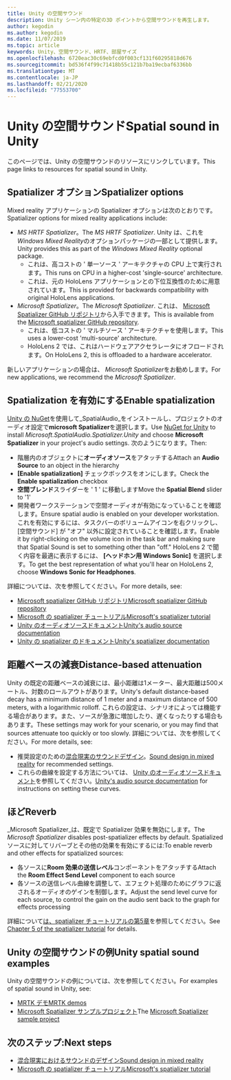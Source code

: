 ```yaml
---
title: Unity の空間サウンド
description: Unity シーン内の特定の3D ポイントから空間サウンドを再生します。
author: kegodin
ms.author: kegodin
ms.date: 11/07/2019
ms.topic: article
keywords: Unity、空間サウンド、HRTF、部屋サイズ
ms.openlocfilehash: 6720eac30c69ebfcd0f003cf131f60295818d676
ms.sourcegitcommit: bd536f4f99c71418b55c121b7ba19ecbaf6336bb
ms.translationtype: MT
ms.contentlocale: ja-JP
ms.lasthandoff: 02/21/2020
ms.locfileid: "77553700"
---
```

# <a name="spatial-sound-in-unity"></a><span data-ttu-id="01405-104">Unity の空間サウンド</span><span class="sxs-lookup"><span data-stu-id="01405-104">Spatial sound in Unity</span></span>

<span data-ttu-id="01405-105">このページでは、Unity の空間サウンドのリソースにリンクしています。</span><span class="sxs-lookup"><span data-stu-id="01405-105">This page links to resources for spatial sound in Unity.</span></span>

## <a name="spatializer-options"></a><span data-ttu-id="01405-106">Spatializer オプション</span><span class="sxs-lookup"><span data-stu-id="01405-106">Spatializer options</span></span>
<span data-ttu-id="01405-107">Mixed reality アプリケーションの Spatializer オプションは次のとおりです。</span><span class="sxs-lookup"><span data-stu-id="01405-107">Spatializer options for mixed reality applications include:</span></span>
* <span data-ttu-id="01405-108">*MS HRTF Spatializer*。</span><span class="sxs-lookup"><span data-stu-id="01405-108">The *MS HRTF Spatializer*.</span></span> <span data-ttu-id="01405-109">Unity は、これを*Windows Mixed Reality*のオプションパッケージの一部として提供します。</span><span class="sxs-lookup"><span data-stu-id="01405-109">Unity provides this as part of the *Windows Mixed Reality* optional package.</span></span>
  * <span data-ttu-id="01405-110">これは、高コストの ' 単一ソース ' アーキテクチャの CPU 上で実行されます。</span><span class="sxs-lookup"><span data-stu-id="01405-110">This runs on CPU in a higher-cost 'single-source' architecture.</span></span>
  * <span data-ttu-id="01405-111">これは、元の HoloLens アプリケーションとの下位互換性のために用意されています。</span><span class="sxs-lookup"><span data-stu-id="01405-111">This is provided for backwards compatibility with original HoloLens applications.</span></span>
* <span data-ttu-id="01405-112">*Microsoft Spatializer*。</span><span class="sxs-lookup"><span data-stu-id="01405-112">The *Microsoft Spatializer*.</span></span> <span data-ttu-id="01405-113">これは、 [Microsoft Spatializer GitHub リポジトリ](https://github.com/microsoft/spatialaudio-unity)から入手できます。</span><span class="sxs-lookup"><span data-stu-id="01405-113">This is available from the [Microsoft spatializer GitHub repository](https://github.com/microsoft/spatialaudio-unity).</span></span>
  * <span data-ttu-id="01405-114">これは、低コストの ' マルチソース ' アーキテクチャを使用します。</span><span class="sxs-lookup"><span data-stu-id="01405-114">This uses a lower-cost 'multi-source' architecture.</span></span>
  * <span data-ttu-id="01405-115">HoloLens 2 では、これはハードウェアアクセラレータにオフロードされます。</span><span class="sxs-lookup"><span data-stu-id="01405-115">On HoloLens 2, this is offloaded to a hardware accelerator.</span></span>

<span data-ttu-id="01405-116">新しいアプリケーションの場合は、 *Microsoft Spatializer*をお勧めします。</span><span class="sxs-lookup"><span data-stu-id="01405-116">For new applications, we recommend the *Microsoft Spatializer*.</span></span>

## <a name="enable-spatialization"></a><span data-ttu-id="01405-117">Spatialization を有効にする</span><span class="sxs-lookup"><span data-stu-id="01405-117">Enable spatialization</span></span>

<span data-ttu-id="01405-118">[Unity の NuGet](https://github.com/GlitchEnzo/NuGetForUnity/releases/latest)を使用して_SpatialAudio_をインストールし、プロジェクトのオーディオ設定で**microsoft Spatializer**を選択します。</span><span class="sxs-lookup"><span data-stu-id="01405-118">Use [NuGet for Unity](https://github.com/GlitchEnzo/NuGetForUnity/releases/latest) to install _Microsoft.SpatialAudio.Spatializer.Unity_ and choose **Microsoft Spatializer** in your project's audio settings.</span></span> <span data-ttu-id="01405-119">次のようになります。</span><span class="sxs-lookup"><span data-stu-id="01405-119">Then:</span></span>
* <span data-ttu-id="01405-120">階層内のオブジェクトに**オーディオソース**をアタッチする</span><span class="sxs-lookup"><span data-stu-id="01405-120">Attach an **Audio Source** to an object in the hierarchy</span></span>
* <span data-ttu-id="01405-121">**[Enable spatialization]** チェックボックスをオンにします。</span><span class="sxs-lookup"><span data-stu-id="01405-121">Check the **Enable spatialization** checkbox</span></span>
* <span data-ttu-id="01405-122">**空間ブレンド**スライダーを ' 1 ' に移動します</span><span class="sxs-lookup"><span data-stu-id="01405-122">Move the **Spatial Blend** slider to '1'</span></span>
* <span data-ttu-id="01405-123">開発者ワークステーションで空間オーディオが有効になっていることを確認します。</span><span class="sxs-lookup"><span data-stu-id="01405-123">Ensure spatial audio is enabled on your developer workstation.</span></span> <span data-ttu-id="01405-124">これを有効にするには、タスクバーのボリュームアイコンを右クリックし、[空間サウンド] が "オフ" 以外に設定されていることを確認します。</span><span class="sxs-lookup"><span data-stu-id="01405-124">Enable it by right-clicking on the volume icon in the task bar and making sure that Spatial Sound is set to something other than "off."</span></span> <span data-ttu-id="01405-125">HoloLens 2 で聞く内容を最適に表示するには、 **[ヘッドホン用 Windows Sonic]** を選択します。</span><span class="sxs-lookup"><span data-stu-id="01405-125">To get the best representation of what you'll hear on HoloLens 2, choose **Windows Sonic for Headphones**.</span></span>

<span data-ttu-id="01405-126">詳細については、次を参照してください。</span><span class="sxs-lookup"><span data-stu-id="01405-126">For more details, see:</span></span>
* [<span data-ttu-id="01405-127">Microsoft spatializer GitHub リポジトリ</span><span class="sxs-lookup"><span data-stu-id="01405-127">Microsoft spatializer GitHub repository</span></span>](https://github.com/microsoft/spatialaudio-unity)
* [<span data-ttu-id="01405-128">Microsoft の spatializer チュートリアル</span><span class="sxs-lookup"><span data-stu-id="01405-128">Microsoft's spatializer tutorial</span></span>](unity-spatial-audio-ch1.md)
* [<span data-ttu-id="01405-129">Unity のオーディオソースドキュメント</span><span class="sxs-lookup"><span data-stu-id="01405-129">Unity's audio source documentation</span></span>](https://docs.unity3d.com/2019.3/Documentation/Manual/class-AudioSource.html)
* [<span data-ttu-id="01405-130">Unity の spatializer のドキュメント</span><span class="sxs-lookup"><span data-stu-id="01405-130">Unity's spatializer documentation</span></span>](https://docs.unity3d.com/Manual/VRAudioSpatializer.html)

## <a name="distance-based-attenuation"></a><span data-ttu-id="01405-131">距離ベースの減衰</span><span class="sxs-lookup"><span data-stu-id="01405-131">Distance-based attenuation</span></span>
<span data-ttu-id="01405-132">Unity の既定の距離ベースの減衰には、最小距離は1メーター、最大距離は500メートル、対数のロールアウトがあります。</span><span class="sxs-lookup"><span data-stu-id="01405-132">Unity's default distance-based decay has a minimum distance of 1 meter and a maximum distance of 500 meters, with a logarithmic rolloff.</span></span> <span data-ttu-id="01405-133">これらの設定は、シナリオによっては機能する場合があります。また、ソースが急激に増加したり、遅くなったりする場合もあります。</span><span class="sxs-lookup"><span data-stu-id="01405-133">These settings may work for your scenario, or you may find that sources attenuate too quickly or too slowly.</span></span> <span data-ttu-id="01405-134">詳細については、次を参照してください。</span><span class="sxs-lookup"><span data-stu-id="01405-134">For more details, see:</span></span>
* <span data-ttu-id="01405-135">推奨設定のための[混合現実のサウンドデザイン](spatial-sound-design.md)。</span><span class="sxs-lookup"><span data-stu-id="01405-135">[Sound design in mixed reality](spatial-sound-design.md) for recommended settings.</span></span>
* <span data-ttu-id="01405-136">これらの曲線を設定する方法については、 [Unity のオーディオソースドキュメント](https://docs.unity3d.com/2019.3/Documentation/Manual/class-AudioSource.html)を参照してください。</span><span class="sxs-lookup"><span data-stu-id="01405-136">[Unity's audio source documentation](https://docs.unity3d.com/2019.3/Documentation/Manual/class-AudioSource.html) for instructions on setting these curves.</span></span>

## <a name="reverb"></a><span data-ttu-id="01405-137">ほど</span><span class="sxs-lookup"><span data-stu-id="01405-137">Reverb</span></span>
<span data-ttu-id="01405-138">_Microsoft Spatializer_は、既定で Spatializer 効果を無効にします。</span><span class="sxs-lookup"><span data-stu-id="01405-138">The _Microsoft Spatializer_ disables post-spatializer effects by default.</span></span> <span data-ttu-id="01405-139">Spatialized ソースに対してリバーブとその他の効果を有効にするには:</span><span class="sxs-lookup"><span data-stu-id="01405-139">To enable reverb and other effects for spatialized sources:</span></span>
* <span data-ttu-id="01405-140">各ソースに**Room 効果の送信レベル**コンポーネントをアタッチする</span><span class="sxs-lookup"><span data-stu-id="01405-140">Attach the **Room Effect Send Level** component to each source</span></span>
* <span data-ttu-id="01405-141">各ソースの送信レベル曲線を調整して、エフェクト処理のためにグラフに返されるオーディオのゲインを制御します。</span><span class="sxs-lookup"><span data-stu-id="01405-141">Adjust the send level curve for each source, to control the gain on the audio sent back to the graph for effects processing</span></span>

<span data-ttu-id="01405-142">詳細について[は、spatializer チュートリアルの第5章](unity-spatial-audio-ch5.md)を参照してください。</span><span class="sxs-lookup"><span data-stu-id="01405-142">See [Chapter 5 of the spatializer tutorial](unity-spatial-audio-ch5.md) for details.</span></span>

## <a name="unity-spatial-sound-examples"></a><span data-ttu-id="01405-143">Unity の空間サウンドの例</span><span class="sxs-lookup"><span data-stu-id="01405-143">Unity spatial sound examples</span></span>
<span data-ttu-id="01405-144">Unity の空間サウンドの例については、次を参照してください。</span><span class="sxs-lookup"><span data-stu-id="01405-144">For examples of spatial sound in Unity, see:</span></span>
* [<span data-ttu-id="01405-145">MRTK デモ</span><span class="sxs-lookup"><span data-stu-id="01405-145">MRTK demos</span></span>](https://github.com/microsoft/MixedRealityToolkit-Unity/tree/mrtk_release/Assets/MixedRealityToolkit.Examples/Demos/Audio)
* <span data-ttu-id="01405-146">[Microsoft Spatializer サンプルプロジェクト](https://github.com/microsoft/spatialaudio-unity/tree/master/Samples/MicrosoftSpatializerSample)</span><span class="sxs-lookup"><span data-stu-id="01405-146">The [Microsoft Spatializer sample project](https://github.com/microsoft/spatialaudio-unity/tree/master/Samples/MicrosoftSpatializerSample)</span></span>

## <a name="next-steps"></a><span data-ttu-id="01405-147">次のステップ:</span><span class="sxs-lookup"><span data-stu-id="01405-147">Next steps</span></span>
* [<span data-ttu-id="01405-148">混合現実におけるサウンドのデザイン</span><span class="sxs-lookup"><span data-stu-id="01405-148">Sound design in mixed reality</span></span>](spatial-sound-design.md)
* [<span data-ttu-id="01405-149">Microsoft の spatializer チュートリアル</span><span class="sxs-lookup"><span data-stu-id="01405-149">Microsoft's spatializer tutorial</span></span>](unity-spatial-audio-ch1.md)

